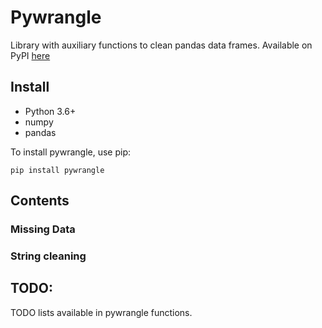 # Pywrangle
Library with auxiliary functions to clean pandas data frames. Available on PyPI [here](https://pypi.org/project/pywrangle/)

## Install
- Python 3.6+
- numpy
- pandas

To install pywrangle, use pip:
```
pip install pywrangle
```


## Contents

### Missing Data

### String cleaning

## TODO:
TODO lists available in pywrangle functions.
